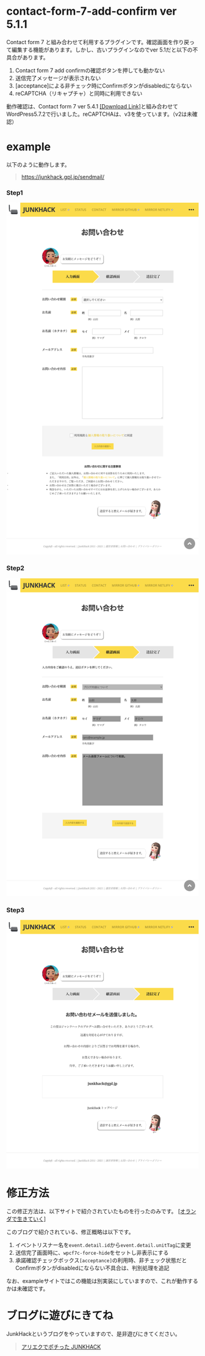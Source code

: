 # contact-form-7-add-confirm ver 5.1.1
Contact form 7 と組み合わせて利用するプラグインです。確認画面を作り戻って編集する機能があります。しかし、古いプラグインなのでver 5.1だと以下の不具合があります。

1. Contact form 7 add confirmの確認ボタンを押しても動かない
2. 送信完了メッセージが表示されない
3. [acceptance]による非チェック時にConfirmボタンがdisabledにならない
4. reCAPTCHA（リキャプチャ）と同時に利用できない

動作確認は、Contact form 7 ver 5.4.1 [[Download Link]](https://downloads.wordpress.org/plugin/contact-form-7.5.4.1.zip)と組み合わせてWordPress5.7.2で行いました。reCAPTCHAは、v3を使っています。（v2は未確認）

# example
以下のように動作します。
> https://junkhack.gpl.jp/sendmail/

### Step1
![](./docimg/example.png)
### Step2
![](./docimg/example2.png)
### Step3
![](./docimg/example3.png)

# 修正方法
この修正方法は、以下サイトで紹介されていたものを行ったのみです。
[[オランダで生きていく]](https://nldot.info/how-to-fix-the-contact-form-7-add-confirm-response-to-the-latest-cf7/)

このブログで紹介されている、修正概略は以下です。
1. イベントリスナー名を`event.detail.id`から`event.detail.unitTag`に変更
2. 送信完了画面時に、`wpcf7c-force-hide`をセットし非表示にする
3. 承諾確認チェックボックス`[acceptance]`の利用時、非チェック状態だとConfirmボタンがdisabledにならない不具合は、判別処理を追記

なお、exampleサイトではこの機能は別実装にしていますので、これが動作するかは未確認です。

# ブログに遊びにきてね
JunkHackというブログをやっていますので、是非遊びにきてください。
> [アリエクでポチった JUNKHACK](https://junkhack.gpl.jp/)
